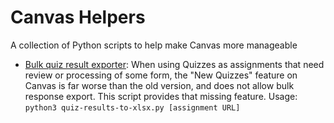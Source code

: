 # Canvas Helpers
A collection of Python scripts to help make Canvas more manageable

- [Bulk quiz result exporter](quiz-results-to-xlsx.py): When using Quizzes as assignments that need review or processing of some form, the "New Quizzes" feature on Canvas is far worse than the old version, and does not allow bulk response export. This script provides that missing feature. Usage: `python3 quiz-results-to-xlsx.py [assignment URL]`

